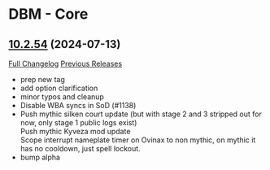 # DBM - Core

## [10.2.54](https://github.com/DeadlyBossMods/DeadlyBossMods/tree/10.2.54) (2024-07-13)
[Full Changelog](https://github.com/DeadlyBossMods/DeadlyBossMods/compare/10.2.53...10.2.54) [Previous Releases](https://github.com/DeadlyBossMods/DeadlyBossMods/releases)

- prep new tag  
- add option clarification  
- minor typos and cleanup  
- Disable WBA syncs in SoD (#1138)  
- Push mythic silken court update (but with stage 2 and 3 stripped out for now, only stage 1 public logs exist)  
    Push mythic Kyveza mod update  
    Scope interrupt nameplate timer on Ovinax to non mythic, on mythic it has no cooldown, just spell lockout.  
- bump alpha  
